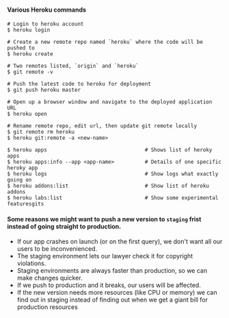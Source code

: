 #### Various Heroku commands
```
# Login to heroku account
$ heroku login

# Create a new remote repo named `heroku` where the code will be pushed to 
$ heroku create

# Two remotes listed, `origin` and `heroku`
$ git remote -v 

# Push the latest code to heroku for deployment
$ git push heroku master

# Open up a browser window and navigate to the deployed application URL
$ heroku open

# Rename remote repo, edit url, then update git remote locally
$ git remote rm heroku
$ heroku git:remote -a <new-name>

$ heroku apps                                # Shows list of heroky apps
$ heroku apps:info --app <app-name>          # Details of one specific heroky app
$ heroku logs                                # Show logs what exactly going on
$ heroku addons:list                         # Show list of heroku addons
$ heroku labs:list                           # Show some experimental featuresgits
```

#### Some reasons we might want to push a new version to `staging` frist instead of going straight to production.
- If our app crashes on launch (or on the first query), we don't want all our users to be inconvenienced.
- The staging environment lets our lawyer check it for copyright violations.
- Staging environments are always faster than production, so we can make changes quicker.
- If we push to production and it breaks, our users will be affected.
- If the new version needs more resources (like CPU or memory) we can find out in staging instead of finding out when we 
  get a giant bill for production resources 
  